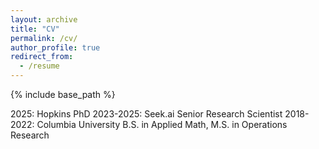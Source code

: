 ```yaml
---
layout: archive
title: "CV"
permalink: /cv/
author_profile: true
redirect_from:
  - /resume
---
```


{% include base_path %}

2025: Hopkins PhD
2023-2025: Seek.ai Senior Research Scientist
2018-2022: Columbia University B.S. in Applied Math, M.S. in Operations Research
